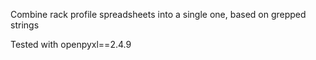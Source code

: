 Combine rack profile spreadsheets into a single one, based on grepped strings

Tested with openpyxl==2.4.9

